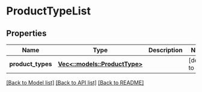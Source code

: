 # ProductTypeList

## Properties
Name | Type | Description | Notes
------------ | ------------- | ------------- | -------------
**product_types** | [**Vec<::models::ProductType>**](ProductType.md) |  | [default to null]

[[Back to Model list]](../README.md#documentation-for-models) [[Back to API list]](../README.md#documentation-for-api-endpoints) [[Back to README]](../README.md)


